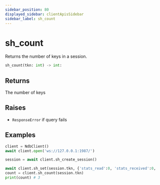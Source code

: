 ```yaml
---
sidebar_position: 80
displayed_sidebar: clientApisSidebar
sidebar_label: sh_count
---
```


# sh_count
Returns the number of keys in a session. 


```py
sh_count(tkn: int) -> int:
```


## Returns
The number of keys


## Raises
- `ResponseError` if query fails


## Examples

```py
client = NdbClient()
await client.open('ws://127.0.0.1:1987/')

session = await client.sh_create_session()

await client.sh_set(session.tkn, {'stats_read':0, 'stats_received':0, 'stats_sent':0})
count = client.sh_count(session.tkn)
print(count) # 3
```